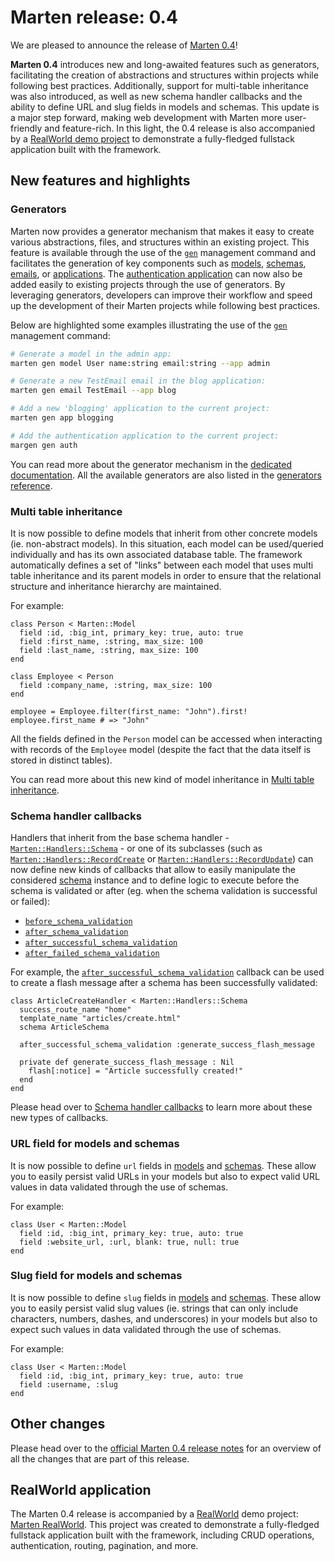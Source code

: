 # Marten release: 0.4

We are pleased to announce the release of [Marten 0.4](https://martenframework.com/docs/the-marten-project/release-notes/0.4)!

**Marten 0.4** introduces new and long-awaited features such as generators, facilitating the creation of abstractions and structures within projects while following best practices. Additionally, support for multi-table inheritance was also introduced, as well as new schema handler callbacks and the ability to define URL and slug fields in models and schemas. This update is a major step forward, making web development with Marten more user-friendly and feature-rich. In this light, the 0.4 release is also accompanied by a [RealWorld demo project](https://github.com/martenframework/realworld) to demonstrate a fully-fledged fullstack application built with the framework.

## New features and highlights

### Generators

Marten now provides a generator mechanism that makes it easy to create various abstractions, files, and structures within an existing project. This feature is available through the use of the [`gen`](https://martenframework.com/docs/development/reference/management-commands#gen) management command and facilitates the generation of key components such as [models](https://martenframework.com/docs/models-and-databases/introduction), [schemas](https://martenframework.com/docs/schemas/introduction), [emails](https://martenframework.com/docs/emailing/introduction), or [applications](https://martenframework.com/docs/development/applications). The [authentication application](https://martenframework.com/docs/authentication/introduction) can now also be added easily to existing projects through the use of generators. By leveraging generators, developers can improve their workflow and speed up the development of their Marten projects while following best practices.

Below are highlighted some examples illustrating the use of the [`gen`](https://martenframework.com/docs/development/reference/management-commands#gen) management command:

```sh
# Generate a model in the admin app:
marten gen model User name:string email:string --app admin

# Generate a new TestEmail email in the blog application:
marten gen email TestEmail --app blog

# Add a new 'blogging' application to the current project:
marten gen app blogging

# Add the authentication application to the current project:
margen gen auth
```

You can read more about the generator mechanism in the [dedicated documentation](https://martenframework.com/docs/development/generators). All the available generators are also listed in the [generators reference](https://martenframework.com/docs/development/reference/generators).

### Multi table inheritance

It is now possible to define models that inherit from other concrete models (ie. non-abstract models). In this situation, each model can be used/queried individually and has its own associated database table. The framework automatically defines a set of "links" between each model that uses multi table inheritance and its parent models in order to ensure that the relational structure and inheritance hierarchy are maintained.

For example:

```crystal
class Person < Marten::Model
  field :id, :big_int, primary_key: true, auto: true
  field :first_name, :string, max_size: 100
  field :last_name, :string, max_size: 100
end

class Employee < Person
  field :company_name, :string, max_size: 100
end

employee = Employee.filter(first_name: "John").first!
employee.first_name # => "John"
```

All the fields defined in the `Person` model can be accessed when interacting with records of the `Employee` model (despite the fact that the data itself is stored in distinct tables).

You can read more about this new kind of model inheritance in [Multi table inheritance](https://martenframework.com/docs/models-and-databases/introduction#multi-table-inheritance).

### Schema handler callbacks

Handlers that inherit from the base schema handler - [`Marten::Handlers::Schema`](https://martenframework.com/docs/api/0.4/Marten/Handlers/Schema.html) - or one of its subclasses (such as [`Marten::Handlers::RecordCreate`](https://martenframework.com/docs/api/0.4/Marten/Handlers/RecordCreate.html) or [`Marten::Handlers::RecordUpdate`](https://martenframework.com/docs/api/0.4/Marten/Handlers/RecordUpdate.html)) can now define new kinds of callbacks that allow to easily manipulate the considered [schema](https://martenframework.com/docs/schemas/introduction) instance and to define logic to execute before the schema is validated or after (eg. when the schema validation is successful or failed):

* [`before_schema_validation`](https://martenframework.com/docs/handlers-and-http/callbacks#before_schema_validation)
* [`after_schema_validation`](https://martenframework.com/docs/handlers-and-http/callbacks#after_schema_validation)
* [`after_successful_schema_validation`](https://martenframework.com/docs/handlers-and-http/callbacks#after_successful_schema_validation)
* [`after_failed_schema_validation`](https://martenframework.com/docs/handlers-and-http/callbacks#after_failed_schema_validation)

For example, the [`after_successful_schema_validation`](https://martenframework.com/docs/handlers-and-http/callbacks#after_successful_schema_validation) callback can be used to create a flash message after a schema has been successfully validated:

```crystal
class ArticleCreateHandler < Marten::Handlers::Schema
  success_route_name "home"
  template_name "articles/create.html"
  schema ArticleSchema

  after_successful_schema_validation :generate_success_flash_message

  private def generate_success_flash_message : Nil
    flash[:notice] = "Article successfully created!"
  end
end
```

Please head over to [Schema handler callbacks](https://martenframework.com/docs/handlers-and-http/callbacks#schema-handler-callbacks) to learn more about these new types of callbacks.

### URL field for models and schemas

It is now possible to define `url` fields in [models](https://martenframework.com/docs/models-and-databases/reference/fields#url) and [schemas](https://martenframework.com/docs/schemas/reference/fields#url). These allow you to easily persist valid URLs in your models but also to expect valid URL values in data validated through the use of schemas.

For example:

```crystal
class User < Marten::Model
  field :id, :big_int, primary_key: true, auto: true
  field :website_url, :url, blank: true, null: true
end
```

### Slug field for models and schemas

It is now possible to define `slug` fields in [models](https://martenframework.com/docs/models-and-databases/reference/fields#slug) and [schemas](https://martenframework.com/docs/schemas/reference/fields#slug). These allow you to easily persist valid slug values (ie. strings that can only include characters, numbers, dashes, and underscores) in your models but also to expect such values in data validated through the use of schemas.

For example:

```crystal
class User < Marten::Model
  field :id, :big_int, primary_key: true, auto: true
  field :username, :slug
end
```

## Other changes

Please head over to the [official Marten 0.4 release notes](https://martenframework.com/docs/the-marten-project/release-notes/0.4) for an overview of all the changes that are part of this release.

## RealWorld application

The Marten 0.4 release is accompanied by a [RealWorld](https://github.com/gothinkster/realworld) demo project: [Marten RealWorld](https://github.com/martenframework/realworld). This project was created to demonstrate a fully-fledged fullstack application built with the framework, including CRUD operations, authentication, routing, pagination, and more.
